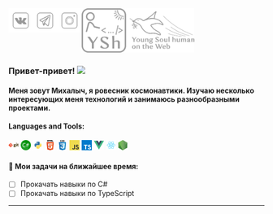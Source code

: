 <img src="YSh_logos-script-birdie_grey.svg" alt="My logo" width="222"/>

<a href="https://vk.com/rz3ddd">
  <img align="left" alt="VKontakte" width="48px" src="logo_vk-wide-grey-bg.svg" />
</a>
<a href="https://t.me/RZ3DDD">
  <img align="left" alt="Telegram" width="48px" src="logo_telegram-grey-bg.svg" />
</a>
<a href="https://www.instagram.com/yshonweb">
  <img align="left" alt="Instagram" width="48px" src="logo_instagram-grey-bg.svg" />
</a>

### Привет-привет! <img src="https://media.giphy.com/media/hvRJCLFzcasrR4ia7z/giphy.gif" width="25px">

<!--
**RZ3DDD/RZ3DDD** is a ✨ _special_ ✨ repository because its `README.md` (this file) appears on your GitHub profile.

Here are some ideas to get you started:

- 🔭 I’m currently working on ...
- 🌱 I’m currently learning ...
- 👯 I’m looking to collaborate on ...
- 🤔 I’m looking for help with ...
- 💬 Ask me about ...
- 📫 How to reach me: ...
- 😄 Pronouns: ...
- ⚡ Fun fact: ...
-->

#### Меня зовут Михалыч, я ровесник космонавтики. Изучаю несколько интересующих меня технологий и занимаюсь разнообразными проектами.

#### Languages and Tools:

<code><img height="20" src="https://raw.githubusercontent.com/github/explore/80688e429a7d4ef2fca1e82350fe8e3517d3494d/topics/git/git.png"></code>
<code><img height="20" src="https://raw.githubusercontent.com/github/explore/80688e429a7d4ef2fca1e82350fe8e3517d3494d/topics/csharp/csharp.png"></code>
<code><img height="20" src="https://raw.githubusercontent.com/github/explore/80688e429a7d4ef2fca1e82350fe8e3517d3494d/topics/python/python.png"></code>
<code><img height="20" src="https://raw.githubusercontent.com/github/explore/80688e429a7d4ef2fca1e82350fe8e3517d3494d/topics/html/html.png"></code>
<code><img height="20" src="https://raw.githubusercontent.com/github/explore/80688e429a7d4ef2fca1e82350fe8e3517d3494d/topics/css/css.png"></code>
<code><img height="20" src="https://raw.githubusercontent.com/github/explore/80688e429a7d4ef2fca1e82350fe8e3517d3494d/topics/javascript/javascript.png"></code>
<code><img height="20" src="https://raw.githubusercontent.com/github/explore/80688e429a7d4ef2fca1e82350fe8e3517d3494d/topics/typescript/typescript.png"></code>
<code><img height="20" src="https://raw.githubusercontent.com/github/explore/80688e429a7d4ef2fca1e82350fe8e3517d3494d/topics/vue/vue.png"></code>
<code><img height="20" src="https://raw.githubusercontent.com/github/explore/80688e429a7d4ef2fca1e82350fe8e3517d3494d/topics/react/react.png"></code>
<code><img height="20" src="https://raw.githubusercontent.com/github/explore/80688e429a7d4ef2fca1e82350fe8e3517d3494d/topics/nodejs/nodejs.png"></code>

#### 🚧 Мои задачи на ближайшее время:
<!-- TODO-IST:START -->
* [ ] Прокачать навыки по С#
* [ ] Прокачать навыки по TypeScript
<!-- TODO-IST:END -->

---
